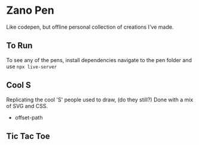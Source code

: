 # Zano Pen

Like codepen, but offline personal collection of creations I've made.

## To Run

To see any of the pens, install dependencies navigate to the pen folder and use `npx live-server`

## Cool S

Replicating the cool 'S' people used to draw, (do they still?) Done with a mix of SVG and CSS.

- offset-path

## Tic Tac Toe
